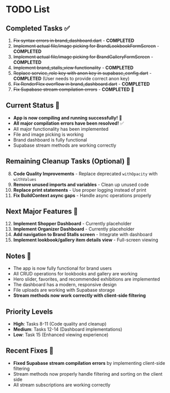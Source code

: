 # TODO List

## Completed Tasks ✅
1. ~~Fix syntax errors in brand_dashboard.dart~~ - **COMPLETED**
2. ~~Implement actual file/image picking for BrandLookbookFormScreen~~ - **COMPLETED**
3. ~~Implement actual file/image picking for BrandGalleryFormScreen~~ - **COMPLETED**
4. ~~Implement brand_stalls_view functionality~~ - **COMPLETED**
5. ~~Replace service_role key with anon key in supabase_config.dart~~ - **COMPLETED** (User needs to provide correct anon key)
6. ~~Fix RenderFlex overflow in brand_dashboard.dart~~ - **COMPLETED**
7. ~~Fix Supabase stream compilation errors~~ - **COMPLETED** 🎉

## Current Status 🎯
- **App is now compiling and running successfully!** 🎉
- **All major compilation errors have been resolved!** ✅
- All major functionality has been implemented
- File and image picking is working
- Brand dashboard is fully functional
- Supabase stream methods are working correctly

## Remaining Cleanup Tasks (Optional) 🧹
8. **Code Quality Improvements** - Replace deprecated `withOpacity` with `withValues`
9. **Remove unused imports and variables** - Clean up unused code
10. **Replace print statements** - Use proper logging instead of print
11. **Fix BuildContext async gaps** - Handle async operations properly

## Next Major Features 🚀
12. **Implement Shopper Dashboard** - Currently placeholder
13. **Implement Organizer Dashboard** - Currently placeholder
14. **Add navigation to Brand Stalls screen** - Integrate with dashboard
15. **Implement lookbook/gallery item details view** - Full-screen viewing

## Notes 📝
- The app is now fully functional for brand users
- All CRUD operations for lookbooks and gallery are working
- Hero slider, favorites, and recommended exhibitions are implemented
- The dashboard has a modern, responsive design
- File uploads are working with Supabase storage
- **Stream methods now work correctly with client-side filtering**

## Priority Levels
- **High**: Tasks 8-11 (Code quality and cleanup)
- **Medium**: Tasks 12-14 (Dashboard implementations)
- **Low**: Task 15 (Enhanced viewing experience)

## Recent Fixes 🔧
- **Fixed Supabase stream compilation errors** by implementing client-side filtering
- Stream methods now properly handle filtering and sorting on the client side
- All stream subscriptions are working correctly
